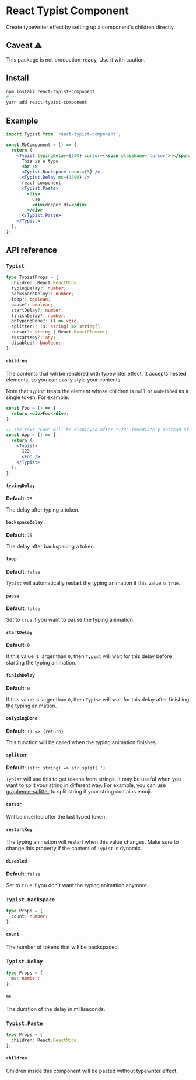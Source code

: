 # React Typist Component

Create typewriter effect by setting up a component's children directly.

## Caveat ⚠

This package is not production-ready, Use it with caution.

## Install

```bash
npm install react-typist-component
# or
yarn add react-typist-component
```

## Example

```jsx
import Typist from 'react-typist-component';

const MyComponent = () => {
  return (
    <Typist typingDelay={100} cursor={<span className="cursor">|</span>}>
      This is a typo
      <br />
      <Typist.Backspace count={5} />
      <Typist.Delay ms={1500} />
      react component
      <Typist.Paste>
        <div>
          use
          <div>deeper div</div>
        </div>
      </Typist.Paste>
    </Typist>
  );
};
```

## API reference

### `Typist`

```ts
type TypistProps = {
  children: React.ReactNode;
  typingDelay?: number;
  backspaceDelay?: number;
  loop?: boolean;
  pause?: boolean;
  startDelay?: number;
  finishDelay?: number;
  onTypingDone?: () => void;
  splitter?: (s: string) => string[];
  cursor?: string | React.ReactElement;
  restartKey?: any;
  disabled?: boolean;
};
```

#### `children`

The contents that will be rendered with typewriter effect. It accepts nested elements, so you can easily style your contents.

Note that `Typist` treats the element whose children is `null` or `undefined` as a single token. For example:

```jsx
const Foo = () => {
  return <div>Foo</div>;
};

// The text "Foo" will be displayed after "123" immediately instead of displayed seperately
const App = () => {
  return (
    <Typist>
      123
      <Foo />
    </Typist>
  );
};
```

#### `typingDelay`

**Default**: `75`

The delay after typing a token.

#### `backspaceDelay`

**Default**: `75`

The delay after backspacing a token.

#### `loop`

**Default**: `false`

`Typist` will automatically restart the typing animation if this value is `true`.

#### `pause`

**Default**: `false`

Set to `true` if you want to pause the typing animation.

#### `startDelay`

**Default**: `0`

If this value is larger than `0`, then `Typist` will wait for this delay before starting the typing animation.

#### `finishDelay`

**Default**: `0`

If this value is larger than `0`, then `Typist` will wait for this delay after finishing the typing animation.

#### `onTypingDone`

**Default**: `() => {return}`

This function will be called when the typing animation finishes.

#### `splitter`

**Default**: `(str: string) => str.split('')`

`Typist` will use this to get tokens from strings. It may be useful when you want to split your string in different way. For example, you can use [grapheme-splitter](https://github.com/orling/grapheme-splitter) to split string if your string contains emoji.

#### `cursor`

Will be inserted after the last typed token.

#### `restartKey`

The typing animation will restart when this value changes. Make sure to change this property if the content of `Typist` is dynamic.

#### `disabled`

**Default**: `false`

Set to `true` if you don't want the typing animation anymore.

### `Typist.Backspace`

```ts
type Props = {
  count: number;
};
```

#### `count`

The number of tokens that will be backspaced.

### `Typist.Delay`

```ts
type Props = {
  ms: number;
};
```

#### `ms`

The duration of the delay in milliseconds.

### `Typist.Paste`

```ts
type Props = {
  children: React.ReactNode;
};
```

#### `children`

Children inside this component will be pasted without typewriter effect.
